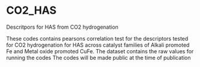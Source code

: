 # CO2_HAS
Descritpors for HAS from CO2 hydrogenation

These codes contains pearsons correlation test for the descriptors tested for CO2 hydrogenation for HAS across catalyst families of Alkali promoted Fe and Metal oxide promoted CuFe. 
The dataset contains the raw values for running the codes
The codes will be made public at the time of publication
